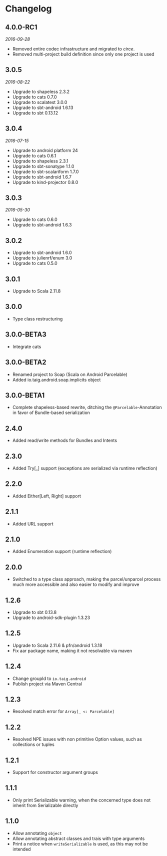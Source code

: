 # Changelog

## 4.0.0-RC1

_2016-09-28_

 * Removed entire codec infrastructure and migrated to *circe*.
 * Removed multi-project build definition since only one project is used

## 3.0.5

_2016-08-22_

 * Upgrade to shapeless 2.3.2
 * Upgrade to cats 0.7.0
 * Upgrade to scalatest 3.0.0
 * Upgrade to sbt-android 1.6.13
 * Upgrade to sbt 0.13.12

## 3.0.4

_2016-07-15_

 * Upgrade to android platform 24
 * Upgrade to cats 0.6.1
 * Upgrade to shapeless 2.3.1
 * Upgrade to sbt-sonatype 1.1.0
 * Upgrade to sbt-scalariform 1.7.0
 * Upgrade to sbt-android 1.6.7
 * Upgrade to kind-projector 0.8.0

## 3.0.3

_2016-05-30_

 * Upgrade to cats 0.6.0
 * Upgrade to sbt-android 1.6.3

## 3.0.2

 * Upgrade to sbt-android 1.6.0
 * Upgrade to julienrf/enum 3.0
 * Upgrade to cats 0.5.0

## 3.0.1

 * Upgrade to Scala 2.11.8

##  3.0.0

 * Type class restructuring

## 3.0.0-BETA3

 * Integrate cats

## 3.0.0-BETA2

 * Renamed project to Soap (Scala on Android Parcelable)
 * Added io.taig.android.soap.implicits object

## 3.0.0-BETA1

 * Complete shapeless-based rewrite, ditching the `@Parcelable`-Annotation in favor of Bundle-based serialization

## 2.4.0

 * Added read/write methods for Bundles and Intents

##  2.3.0

 * Added Try[_] support (exceptions are serialized via runtime reflection)

## 2.2.0

 * Added Either[Left, Right] support

## 2.1.1

 * Added URL support

## 2.1.0

 * Added Enumeration support (runtime reflection)

## 2.0.0

 * Switched to a type class approach, making the parcel/unparcel process much more accessible and also easier to modify and improve

## 1.2.6

 * Upgrade to sbt 0.13.8
 * Upgrade to android-sdk-plugin 1.3.23

## 1.2.5

 * Upgrade to Scala 2.11.6 & pfn/android 1.3.18
 * Fix aar package name, making it not resolvable via maven

## 1.2.4

 * Change groupId to `io.taig.android`
 * Publish project via Maven Central

## 1.2.3

 * Resolved match error for `Array[_ <: Parcelable]`

## 1.2.2

 * Resolved NPE issues with non primitive Option values, such as collections or tuples

## 1.2.1

 * Support for constructor argument groups

## 1.1.1

 * Only print Serializable warning, when the concerned type does not inherit from Serializable directly

## 1.1.0

 * Allow annotating `object`
 * Allow annotating abstract classes and trais with type arguments
 * Print a notice when `writeSerializable` is used, as this may not be intended